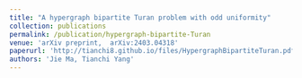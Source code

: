 ```yaml
---
title: "A hypergraph bipartite Turan problem with odd uniformity"
collection: publications
permalink: /publication/hypergraph-bipartite-Turan
venue: 'arXiv preprint,  arXiv:2403.04318'
paperurl: 'http://tianchi8.github.io/files/HypergraphBipartiteTuran.pdf'
authors: 'Jie Ma, Tianchi Yang'
---
```

